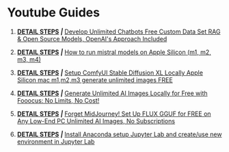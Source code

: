 # Youtube Guides

1. **[DETAIL STEPS](https://github.com/zohaibtariq/openai-chatbot-with-custom-data)** ***|*** [Develop Unlimited Chatbots Free Custom Data Set RAG & Open Source Models, OpenAI's Approach Included](https://www.youtube.com/watch?v=vsnEr1cGbg0&t=165s)
 
2. **[DETAIL STEPS](https://github.com/zohaibtariq/mistral-7b-text-generation)** ***|*** [How to run mistral models on Apple Silicon (m1, m2, m3, m4)](https://www.youtube.com/watch?v=m8oFUql5yqs&t=230s)

3. **[DETAIL STEPS](https://github.com/zohaibtariq/ai-comfyui-sdxl-setup)** ***|*** [Setup ComfyUI Stable Diffusion XL Locally Apple Silicon mac m1,m2,m3 generate unlimited images FREE](https://www.youtube.com/watch?v=dGx50S4b7_s&t=76s)

4. **[DETAIL STEPS](https://github.com/zohaibtariq/youtube-guides/blob/main/00004-foocus-guide.md)** ***|*** [Generate Unlimited AI Images Locally for Free with Fooocus: No Limits, No Cost!
](https://youtu.be/fE158r0p_4Q)

5. **[DETAIL STEPS](https://github.com/zohaibtariq/youtube-guides/blob/main/flux-gguf.md)** ***|*** [Forget MidJourney! Set Up FLUX GGUF for FREE on Any Low-End PC Unlimited AI Images, No Subscriptions](https://youtu.be/B-FPoDOt5vE)

6. **[DETAIL STEPS](https://github.com/zohaibtariq/youtube-guides/blob/main/Install-Anaconda-setup-Jupyter-Lab-and-create-use-new-environment-in-Jupyter-Lab.md)** ***|*** [Install Anaconda setup Jupyter Lab and create/use new environment in Jupyter Lab](https://www.youtube.com/watch?v=9Jpn4H4frGQ)
